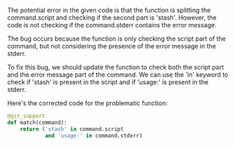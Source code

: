 The potential error in the given code is that the function is splitting the command.script and checking if the second part is 'stash'. However, the code is not checking if the command.stderr contains the error message. 

The bug occurs because the function is only checking the script part of the command, but not considering the presence of the error message in the stderr.

To fix this bug, we should update the function to check both the script part and the error message part of the command. We can use the 'in' keyword to check if 'stash' is present in the script and if 'usage:' is present in the stderr.

Here's the corrected code for the problematic function:

```python
@git_support
def match(command):
    return ('stash' in command.script
            and 'usage:' in command.stderr)
```
